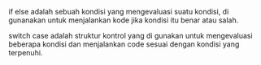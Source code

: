 <!-- Apakah perbedaan antara percabangan if-else dan switch-case? berikan contoh codingan sederhana -->
if else adalah sebuah kondisi yang mengevaluasi suatu kondisi, di gunanakan untuk menjalankan kode jika kondisi itu benar atau salah.

switch case adalah struktur kontrol yang di gunakan untuk mengevaluasi beberapa kondisi dan menjalankan code sesuai dengan kondisi yang terpenuhi.